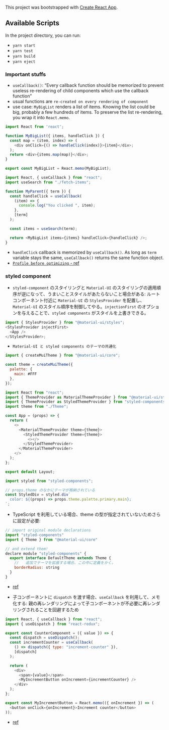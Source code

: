 This project was bootstrapped with [Create React App](https://github.com/facebook/create-react-app).

## Available Scripts

In the project directory, you can run:

- `yarn start`
- `yarn test`
- `yarn build`
- `yarn eject`

### Important stuffs

- `useCallback()`: “Every callback function should be memorized to prevent useless re-rendering of child components which use the callback function”
- usual functions are `re-created on every rendering of component`
- use case: `MyBigList` renders a list of items. Knowing the list could be big, probably a few hundreds of items. To preserve the list re-rendering, you wrap it into `React.memo`.

```javascript
import React from 'react';

function MyBigList({ items, handleClick }) {
  const map = (item, index) => (
    <div onClick={() => handleClick(index)}>{item}</div>;
  );
  return <div>{items.map(map)}</div>;
}

export const MyBigList = React.memo(MyBigList);
```

```javascript
import React, { useCallback } from "react";
import useSearch from "./fetch-items";

function MyParent({ term }) {
  const handleClick = useCallback(
    (item) => {
      console.log("You clicked ", item);
    },
    [term]
  );

  const items = useSearch(term);

  return <MyBigList items={items} handleClick={handleClick} />;
}
```

- `handleClick` callback is memorized by `useCallback()`. As long as `term` variable stays the same, `useCallback()` returns the same function object.
- [`Profile before optimizing` - ref](https://dmitripavlutin.com/dont-overuse-react-usecallback/)

### styled component

- `styled-component` のスタイリングと `Material-UI` のスタイリングの適用順序が逆になって、うまいことスタイルがあたらないこと場合がある: ルートコンポーネント付近に `Material-UI` の `StylesProvider` を配置し、`Material-UI` のスタイル順序を制御してやる。`injectionFirst` のオプションを与えることで、`styled components` がスタイルを上書きできる。

```javascript
import { StylesProvider } from "@material-ui/styles";
<StylesProvider injectFirst>
  <App />
</StylesProvider>;
```

- `Material-UI と styled components のテーマの共通化`

```javascript
import { createMuiTheme } from "@material-ui/core";

const theme = createMuiTheme({
  palette: {
    main: #FFF
  },
});
```

```javascript
import React from "react";
import { ThemeProvider as MaterialThemeProvider } from "@material-ui/styles";
import { ThemeProvider as StyledThemeProvider } from "styled-components";
import theme from "./Theme";

const App = (props) => {
  return (
    <>
      <MaterialThemeProvider theme={theme}>
        <StyledThemeProvider theme={theme}>
          <></>
        </StyledThemeProvider>
      </MaterialThemeProvider>
    </>
  );
};

export default Layout;
```

```javascript
import styled from "styled-components";

// props.theme のなかにテーマが格納されている
const StyledDiv = styled.div`
  color: ${(props) => props.theme.palette.primary.main};
`;
```

- TypeScript を利用している場合、theme の型が指定されていないためさらに設定が必要:

```javascript
// import original module declarations
import "styled-components"
import { Theme } from "@material-ui/core"

// and extend them!
declare module "styled-components" {
  export interface DefaultTheme extends Theme {
    //   追加でテーマを拡張する場合、この中に定義をかく。
    borderRadius: string
  }
}
```

- [ref](https://qiita.com/Ouvill/items/c6761c32d31ffb11e114#%E3%81%95%E3%82%89%E3%81%AB%E6%80%A0%E6%83%B0%E3%81%AB%E3%82%B9%E3%82%BF%E3%82%A4%E3%83%AA%E3%83%B3%E3%82%B0)

- 子コンポーネントに `dispatch` を渡す場合、`useCallback` を利用して、メモ化する: 親の再レンダリングによって子コンポーネントが不必要に再レンダリングされることを回避するため

```javascript
import React, { useCallback } from "react";
import { useDispatch } from "react-redux";

export const CounterComponent = ({ value }) => {
  const dispatch = useDispatch();
  const incrementCounter = useCallback(
    () => dispatch({ type: "increment-counter" }),
    [dispatch]
  );

  return (
    <div>
      <span>{value}</span>
      <MyIncrementButton onIncrement={incrementCounter} />
    </div>
  );
};

export const MyIncrementButton = React.memo(({ onIncrement }) => (
  <button onClick={onIncrement}>Increment counter</button>
));
```

- [ref](https://qiita.com/Ouvill/items/569384e5c8c7ce78f98e)
